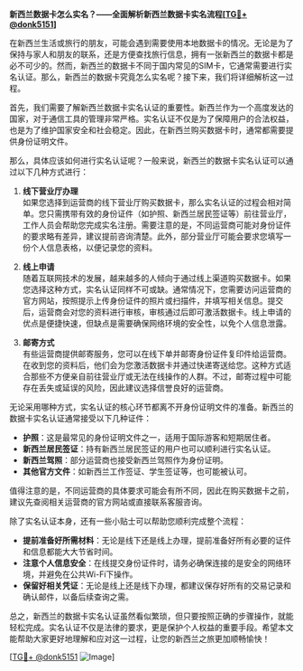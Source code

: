 **新西兰数据卡怎么实名？——全面解析新西兰数据卡实名流程[[TG💪+ @donk5151](https://t.me/s/donk5151)]**

在新西兰生活或旅行的朋友，可能会遇到需要使用本地数据卡的情况。无论是为了保持与家人和朋友的联系，还是方便查找旅行信息，拥有一张新西兰的数据卡都是必不可少的。然而，新西兰的数据卡不同于国内常见的SIM卡，它通常需要进行实名认证。那么，新西兰的数据卡究竟怎么实名呢？接下来，我们将详细解析这一过程。

首先，我们需要了解新西兰数据卡实名认证的重要性。新西兰作为一个高度发达的国家，对于通信工具的管理非常严格。实名认证不仅是为了保障用户的合法权益，也是为了维护国家安全和社会稳定。因此，在新西兰购买数据卡时，通常都需要提供身份证明文件。

那么，具体应该如何进行实名认证呢？一般来说，新西兰的数据卡实名认证可以通过以下几种方式进行：

1. **线下营业厅办理**  
   如果您选择到运营商的线下营业厅购买数据卡，那么实名认证的过程会相对简单。您只需携带有效的身份证件（如护照、新西兰居民签证等）前往营业厅，工作人员会帮助您完成实名注册。需要注意的是，不同运营商可能对身份证件的要求略有差异，建议提前咨询清楚。此外，部分营业厅可能会要求您填写一份个人信息表格，以便记录您的资料。

2. **线上申请**  
   随着互联网技术的发展，越来越多的人倾向于通过线上渠道购买数据卡。如果您选择这种方式，实名认证同样不可或缺。通常情况下，您需要访问运营商的官方网站，按照提示上传身份证件的照片或扫描件，并填写相关信息。提交后，运营商会对您的资料进行审核，审核通过后即可激活数据卡。线上申请的优点是便捷快速，但缺点是需要确保网络环境的安全性，以免个人信息泄露。

3. **邮寄方式**  
   有些运营商提供邮寄服务，您可以在线下单并邮寄身份证件复印件给运营商。在收到您的资料后，他们会为您激活数据卡并通过快递寄送给您。这种方式适合那些不方便亲自前往营业厅或无法在线操作的人群。不过，邮寄过程中可能存在丢失或延误的风险，因此建议选择信誉良好的运营商。

无论采用哪种方式，实名认证的核心环节都离不开身份证明文件的准备。新西兰的数据卡实名认证通常接受以下几种证件：

- **护照**：这是最常见的身份证明文件之一，适用于国际游客和短期居住者。
- **新西兰居民签证**：持有新西兰居民签证的用户也可以顺利进行实名认证。
- **新西兰驾照**：部分运营商也接受新西兰驾照作为身份证明。
- **其他官方文件**：如新西兰工作签证、学生签证等，也可能被认可。

值得注意的是，不同运营商的具体要求可能会有所不同，因此在购买数据卡之前，建议先查阅相关运营商的官方网站或直接联系客服咨询。

除了实名认证本身，还有一些小贴士可以帮助您顺利完成整个流程：

- **提前准备好所需材料**：无论是线下还是线上办理，提前准备好所有必要的证件和信息都能大大节省时间。
- **注意个人信息安全**：在线提交身份证件时，请务必确保连接的是安全的网络环境，并避免在公共Wi-Fi下操作。
- **保留好相关凭证**：无论是线上还是线下办理，都建议保存好所有的交易记录和确认邮件，以备后续查询之需。

总之，新西兰的数据卡实名认证虽然看似繁琐，但只要按照正确的步骤操作，就能轻松完成。实名认证不仅是法律的要求，更是保护个人权益的重要手段。希望本文能帮助大家更好地理解和应对这一过程，让您的新西兰之旅更加顺畅愉快！

[[TG💪+ @donk5151](https://t.me/s/donk5151) ![Image](https://i.postimg.cc/rwNCRYN7/Snipaste-2025-04-30-17-27-05.png)]